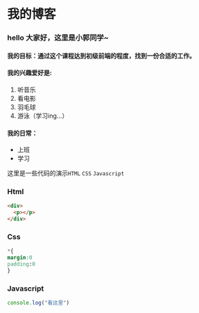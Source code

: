 #           我的博客
### hello 大家好，这里是小郭同学~
#### 我的目标：通过这个课程达到初级前端的程度，找到一份合适的工作。
#### 我的兴趣爱好是:
1. 听音乐
2. 看电影
3. 羽毛球
4. 游泳（学习ing...）
#### 我的日常：
* 上班
* 学习


这里是一些代码的演示`HTML` `CSS` `Javascript`
### Html
```html
<div>
  <p></p>
</div>

```

### Css
``` css
*{
margin:0
padding:0
}
```
### Javascript
```javascript
console.log("看这里")
```
